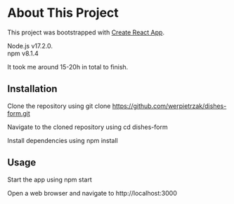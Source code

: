 # About This Project

This project was bootstrapped with [Create React App](https://github.com/facebook/create-react-app).

Node.js v17.2.0.  
npm v8.1.4

It took me around 15-20h in total to finish.

## Installation

Clone the repository using git clone https://github.com/werpietrzak/dishes-form.git

Navigate to the cloned repository using cd dishes-form

Install dependencies using npm install

## Usage

Start the app using npm start

Open a web browser and navigate to http://localhost:3000
